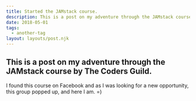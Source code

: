 ```yaml
---
title: Started the JAMstack course.
description: This is a post on my adventure through the JAMstack course by The Coders Guild.
date: 2018-05-01
tags:
  - another-tag
layout: layouts/post.njk
---
```

## This is a post on my adventure through the JAMstack course by The Coders Guild.


I found this course on Facebook and as I was looking for a new opportunity, this group popped up, and here I am. =)
